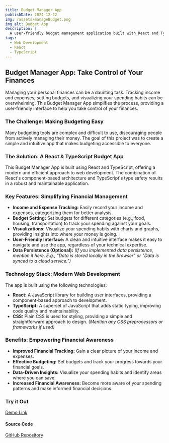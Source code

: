 ```yaml
---
title: Budget Manager App
publishDate: 2024-12-22
img: /assets/manageBudget.png
img_alt: Budget App
description: |
  A user-friendly budget management application built with React and TypeScript, designed to help users track their income and expenses effectively. Styled with plain CSS for a clean and simple design.
tags:
  - Web Development
  - React
  - TypeScript
---
```


## Budget Manager App: Take Control of Your Finances

Managing your personal finances can be a daunting task.  Tracking income and expenses, setting budgets, and visualizing your spending habits can be overwhelming.  This Budget Manager App simplifies the process, providing a user-friendly interface to help you take control of your finances.

### The Challenge: Making Budgeting Easy

Many budgeting tools are complex and difficult to use, discouraging people from actively managing their money.  The goal of this project was to create a simple and intuitive app that makes budgeting accessible to everyone.

### The Solution: A React & TypeScript Budget App

This Budget Manager App is built using React and TypeScript, offering a modern and efficient approach to web development.  The combination of React's component-based architecture and TypeScript's type safety results in a robust and maintainable application.

### Key Features: Simplifying Financial Management

* **Income and Expense Tracking:**  Easily record your income and expenses, categorizing them for better analysis.
* **Budget Setting:**  Set budgets for different categories (e.g., food, housing, transportation) to track your spending against your goals.
* **Visualizations:**  Visualize your spending habits with charts and graphs, providing insights into where your money is going.
* **User-Friendly Interface:**  A clean and intuitive interface makes it easy to navigate and use the app, regardless of your technical expertise.
* **Data Persistence (Optional):** *(If you implemented data persistence, mention it here.  E.g., "Data is stored locally in the browser" or "Data is synced to a cloud service.")*

### Technology Stack: Modern Web Development

The app is built using the following technologies:

* **React:**  A JavaScript library for building user interfaces, providing a component-based approach to development.
* **TypeScript:**  A superset of JavaScript that adds static typing, improving code quality and maintainability.
* **CSS:**  Plain CSS is used for styling, providing a simple and straightforward approach to design.  *(Mention any CSS preprocessors or frameworks if used)*

### Benefits: Empowering Financial Awareness

* **Improved Financial Tracking:**  Gain a clear picture of your income and expenses.
* **Effective Budgeting:**  Set budgets and track your progress towards your financial goals.
* **Data-Driven Insights:**  Visualize your spending habits and identify areas where you can save.
* **Increased Financial Awareness:**  Become more aware of your spending patterns and make informed financial decisions.

### Try it Out

[Demo Link](https://budget-manage-app.netlify.app/)

#### Source Code

[GitHub Repository](https://github.com/starks97/Manage-your-budget-App)
